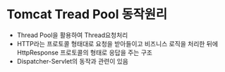 # Tomcat Tread Pool 동작원리
* Thread Pool을 활용하여 Thread요청처리
* HTTP라는 프로토콜 형태대로 요청을 받아들이고 비즈니스 로직을 처리한 뒤에 HttpResponse 프로토콜의 형태로 응답을 주는 구조
* Dispatcher-Servlet의 동작과 관련이 있음
